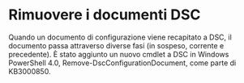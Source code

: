 # Rimuovere i documenti DSC

Quando un documento di configurazione viene recapitato a DSC, il documento passa attraverso diverse fasi (in sospeso, corrente e precedente). È stato aggiunto un nuovo cmdlet a DSC in Windows PowerShell 4.0, Remove-DscConfigurationDocument, come parte di KB3000850. 



<!--HONumber=Jun16_HO4-->


